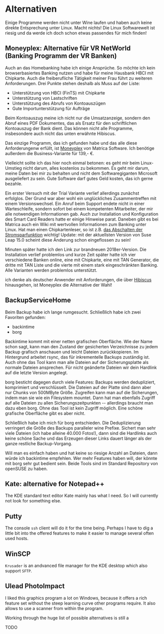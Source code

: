 # Alternativen

Einige Programme werden nicht unter Wine laufen und haben auch keine direkte Entsprechung unter Linux. Macht nichts! Die Linux Softwarewelt ist riesig und da werde ich doch schon etwas passendes für mich finden!

## Moneyplex: Alternative für VR NetWorld (Banking Programm der VR Banken)

Auch an das Homebanking habe ich einige Ansprüche. So möchte ich kein browserbasiertes Banking nutzen und habe für meine Hausbank HBCI mit Chipkarte. Auch die freiberufliche Tätigkeit meiner Frau führt zu weiteren Anforderungen. Drei Punkte stehen deshalb als Muss auf der Liste:

* Unterstützung von HBCI (FinTS) mit Chipkarte
* Unterstützung von Lastschriften
* Unterstützung des Abrufs von Kontoauszügen
* Gute Importunterstützung für Aufträge

Beim Kontoauszug meine ich nicht nur die Umsatzanzeige, sondern den Abruf eines PDF Dokumentes, das als Ersatz für den schriftlichen Kontoauszug der Bank dient. Das können nicht alle Programme, insbesondere auch nicht das unten erwähnte Hibiscus.

Das einzige Programm, das ich gefunden habe und das alle diese Anforderungenw erfüllt, ist [Moneyplex](http://www.matrica.de/produkte/produktmpx.html) von Matrica Software. Ich benötige außerdem die Business-Variante für 139,- €.

Vielleicht sollte ich das hier noch einmal betonen: es geht mir beim Linux-Umstieg nicht darum, alles kostenlos zu bekommen. Es geht mir darum, meine Daten bei mir zu behalten und nicht dem Softwaregiganten Microsoft ausgeliefert zu sein. Gute Software darf gutes Geld kosten, das ich gerne bezahle.

Ein erster Versuch mit der Trial Variante verlief allerdings zunächst erfolglos. Der Grund war aber wohl ein unglückliches Zusammentreffen mit einem Versionswechsel. Ein Anruf beim Support endete nicht in einer Warteschleife, sondern sofort bei einem kompetenten Mitarbeiter, der mir alle notwendigen Informationen gab. Auch zur Installation und Konfiguration des Smart Card Readers hatte er einige Hinweise parat. Daneben gibt es bei Matrica auch ein Wiki mit wertvollen Informationen zum Banking unter Linux. Hat man einen Chipkartenleser, so ist z.B. [das Abschalten der Stromsparfunktion](http://wiki.matrica.com/index.php/Cyberjack#Stromsparfunktion_bei_pcsc-Dienst_deaktivieren) wichtig! Update: mit der aktuellsten Version von Suse Leap 15.0 scheint diese Änderung schon eingeflossen zu sein!

Minuten später hatte ich den Link zur brandneuen 2018er-Version. Die Installation verlief problemlos und kurze Zeit später hatte ich vier verschiedene Banken online, eine mit Chipkarte, eine mit TAN Generator, die dritte mit TAN Liste und die vierte mit einem stark eingeschränkten Banking. Alle Varianten werden problemlos unterstützt.

ich denke als deutscher Anwender mit Anforderungen, die über [Hibiscus](https://www.willuhn.de/products/hibiscus/) hinausgehen, ist Moneyplex die Alternative der Wahl!

## BackupServiceHome

Beim Backup habe ich lange rumgesucht. Schließlich habe ich zwei Favoriten gefunden:

* backintime
* borg

Backintime kommt mit einer netten grafischen Oberfläche. Wie der Name schon sagt, kann man den Zustand der gesicherten Verzeichnisse zu jedem Backup grafisch anschauen und leicht Dateien zurückkopieren. Im Hintergrund arbeitet rsync, das für inkrementelle Backups zuständig ist. Auch ohne das Tool kann man alle Dateien auf der Sicherungsplatte als normale Dateien ansprechen. Für nicht geänderte Dateien wir dein Hardlink auf die letzte Version angelegt.

borg besticht dagegen durch viele Features: Backups werden dedupliziert, komprimiert und verschlüsselt. Die Dateien auf der Platte sind dann aber nur Chunks von 500MByte Größe. Zugreifen kann man auf die Sicherungen, indem man sie wie ein Filesystem mountet. Dann hat man ebenfalls Zugriff auf alle Dateien zu allen Sicherungszeitpunkten -- allerdings braucht man dazu eben borg. Ohne das Tool ist kein Zugriff möglich. Eine schöne grafische Oberfläche gibt es aber nicht.

Schließlich habe ich mich für borg entschieden. Die Deduplizierung verringert die Größe des Backups paralleler wine Prefixe. Sichert man sehr viele Dateien (ich habe alleine 40.000 Fotos!), dann sind die Hardlinks auch keine schöne Sache und das Erzeugen dieser Links dauert länger als der ganze restliche Backup-Vorgang.

Will man es einfach haben und hat keine so riesige Anzahl an Dateien, dann würde ich backintime empfehlen. Wer mehr Features haben will, der könnte mit borg sehr gut bedient sein. Beide Tools sind im Standard Repository von openSUSE zu haben.

## Kate: alternative for Notepad++

The KDE standard text editor Kate mainly has what I need. So I will currently not look for something else.

## Putty

The console `ssh` client will do it for the time being. Perhaps I have to dig a little bit into the offered features to make it easier to manage several often used hosts.

## WinSCP

`Krusader` is an andvanced file manager for the KDE desktop which also support `SFTP`.

## Ulead PhotoImpact

I liked this graphics program a lot on Windows, because it offers a rich feature set without the steep learning curve other programs require. It also allows to use a scanner from within the program.

Working through the huge list of possible alternatives is still a 

TODO

